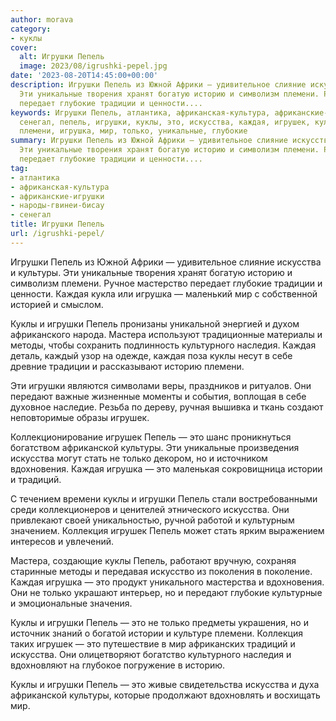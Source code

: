 ```yaml
---
author: morava
category:
- куклы
cover:
  alt: Игрушки Пепель
  image: 2023/08/igrushki-pepel.jpg
date: '2023-08-20T14:45:00+00:00'
description: Игрушки Пепель из Южной Африки — удивительное слияние искусства и культуры.
  Эти уникальные творения хранят богатую историю и символизм племени. Ручное мастерство
  передает глубокие традиции и ценности....
keywords: Игрушки Пепель, атлантика, африканская-культура, африканские-игрушки, народы-гвинеи-бисау,
  сенегал, пепель, игрушки, куклы, это, искусства, каждая, игрушек, культуры, историю,
  племени, игрушка, мир, только, уникальные, глубокие
summary: Игрушки Пепель из Южной Африки — удивительное слияние искусства и культуры.
  Эти уникальные творения хранят богатую историю и символизм племени. Ручное мастерство
  передает глубокие традиции и ценности....
tag:
- атлантика
- африканская-культура
- африканские-игрушки
- народы-гвинеи-бисау
- сенегал
title: Игрушки Пепель
url: /igrushki-pepel/
---
```


Игрушки Пепель из Южной Африки — удивительное слияние искусства и культуры. Эти уникальные творения хранят богатую историю и символизм племени. Ручное мастерство передает глубокие традиции и ценности. Каждая кукла или игрушка — маленький мир с собственной историей и смыслом.

Куклы и игрушки Пепель пронизаны уникальной энергией и духом африканского народа. Мастера используют традиционные материалы и методы, чтобы сохранить подлинность культурного наследия. Каждая деталь, каждый узор на одежде, каждая поза куклы несут в себе древние традиции и рассказывают историю племени.

Эти игрушки являются символами веры, праздников и ритуалов. Они передают важные жизненные моменты и события, воплощая в себе духовное наследие. Резьба по дереву, ручная вышивка и ткань создают неповторимые образы игрушек.

Коллекционирование игрушек Пепель — это шанс проникнуться богатством африканской культуры. Эти уникальные произведения искусства могут стать не только декором, но и источником вдохновения. Каждая игрушка — это маленькая сокровищница истории и традиций.

С течением времени куклы и игрушки Пепель стали востребованными среди коллекционеров и ценителей этнического искусства. Они привлекают своей уникальностью, ручной работой и культурным значением. Коллекция игрушек Пепель может стать ярким выражением интересов и увлечений.

Мастера, создающие куклы Пепель, работают вручную, сохраняя старинные методы и передавая искусство из поколения в поколение. Каждая игрушка — это продукт уникального мастерства и вдохновения. Они не только украшают интерьер, но и передают глубокие культурные и эмоциональные значения.

Куклы и игрушки Пепель — это не только предметы украшения, но и источник знаний о богатой истории и культуре племени. Коллекция таких игрушек — это путешествие в мир африканских традиций и искусства. Они олицетворяют богатство культурного наследия и вдохновляют на глубокое погружение в историю.

Куклы и игрушки Пепель — это живые свидетельства искусства и духа африканской культуры, которые продолжают вдохновлять и восхищать мир.